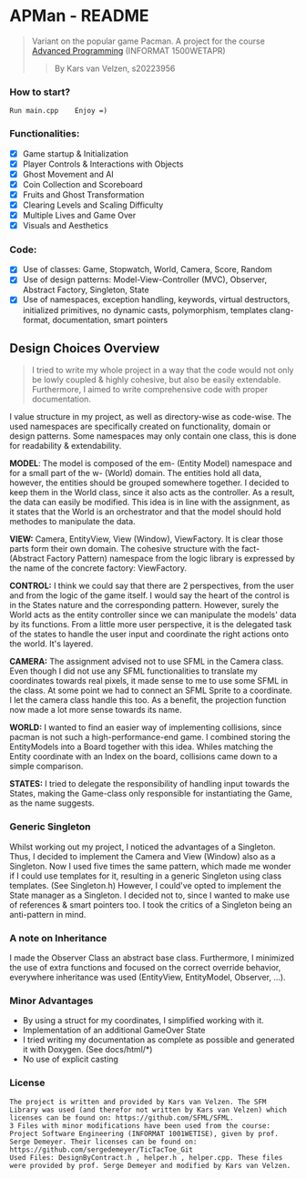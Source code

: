 # APMan - README
> Variant on the popular game Pacman. A project for the course [Advanced Programming](https://www.uantwerpen.be/nl/studeren/aanbod/alle-opleidingen/informatica-studeren/bachelor/studieprogramma/) (INFORMAT 1500WETAPR)
> > By Kars van Velzen, s20223956

### How to start?
    Run main.cpp    Enjoy =)

### Functionalities: 
- [X] Game startup & Initialization
- [X] Player Controls & Interactions with Objects
- [X] Ghost Movement and AI
- [X] Coin Collection and Scoreboard
- [X] Fruits and Ghost Transformation
- [X] Clearing Levels and Scaling Difficulty
- [X] Multiple Lives and Game Over
- [x] Visuals and Aesthetics

### Code:
- [X] Use of classes: Game, Stopwatch, World, Camera, Score, Random
- [X] Use of design patterns: Model-View-Controller (MVC), Observer, Abstract Factory, Singleton, State
- [X] Use of namespaces, exception handling, keywords, virtual destructors, initialized primitives, no dynamic casts, polymorphism, templates clang-format, documentation, smart pointers

## Design Choices Overview

> I tried to write my whole project in a way that the code would not only be lowly coupled & highly cohesive,
> but also be easily extendable.
> Furthermore, I aimed to write comprehensive code with proper documentation.

I value structure in my project, as well as directory-wise as code-wise. 
The used namespaces are specifically created on functionality, domain or design patterns. 
Some namespaces may only contain one class, this is done for readability & extendability.

**MODEL**: The model is composed of the em- (Entity Model) namespace and for a small part of the w- (World) domain. 
The entities hold all data, however, the entities should be grouped somewhere together. 
I decided to keep them in the World class, since it also acts as the controller. 
As a result, the data can easily be modified. 
This idea is in line with the assignment, as it states that the World is an orchestrator and that the model should hold methodes to manipulate the data.

**VIEW:** Camera, EntityView, View (Window), ViewFactory. It is clear those parts form their own domain. The cohesive structure with the fact- (Abstract Factory Pattern) namespace from the logic library is expressed by the name of the concrete factory: ViewFactory.

**CONTROL:** I think we could say that there are 2 perspectives, from the user and from the logic of the game itself. 
I would say the heart of the control is in the States nature and the corresponding pattern. 
However, surely the World acts as the entity controller since we can manipulate the models' data by its functions.
From a little more user perspective,
it is the delegated task of the states to handle the user input and coordinate the right actions onto the world.
It's layered.

**CAMERA:** The assignment advised not to use SFML in the Camera class. Even though I did not use any SFML functionalities to translate my coordinates towards real pixels, it made sense to me to use some SFML in the class. At some point we had to connect an SFML Sprite to a coordinate. I let the camera class handle this too. As a benefit, the projection function now made a lot more sense towards its name.

**WORLD:** I wanted to find an easier way of implementing collisions,
since pacman is not such a high-performance-end game.
I combined storing the EntityModels into a Board together with this idea. 
Whiles matching the Entity coordinate with an Index on the board, collisions came down to a simple comparison.  

**STATES:** I tried to delegate the responsibility of handling input towards the States,
making the Game-class only responsible for instantiating the Game, as the name suggests.

### Generic Singleton

Whilst working out my project, I noticed the advantages of a Singleton. 
Thus, I decided to implement the Camera and View (Window) also as a Singleton. 
Now I used five times the same pattern, which made me wonder if I could use templates for it,
resulting in a generic Singleton using class templates.
(See Singleton.h)
However, I could've opted to implement the State manager as a Singleton. 
I decided not to, since I wanted to make use of references & smart pointers too. 
I took the critics of a Singleton being an anti-pattern in mind.

### A note on Inheritance

I made the Observer Class an abstract base class. 
Furthermore, I minimized the use of extra functions and focused on the correct override behavior,
everywhere inheritance was used (EntityView, EntityModel, Observer, ...).

### Minor Advantages

- By using a struct for my coordinates, I simplified working with it.
- Implementation of an additional GameOver State
- I tried writing my documentation as complete as possible and generated it with Doxygen. (See docs/html/*)
- No use of explicit casting

### License
    The project is written and provided by Kars van Velzen. The SFM Library was used (and therefor not written by Kars van Velzen) which licenses can be found on: https://github.com/SFML/SFML. 
    3 Files with minor modifications have been used from the course: Project Software Engineering (INFORMAT 1001WETISE), given by prof. Serge Demeyer. Their licenses can be found on: https://github.com/sergedemeyer/TicTacToe_Git
    Used Files: DesignByContract.h , helper.h , helper.cpp. These files were provided by prof. Serge Demeyer and modified by Kars van Velzen.
